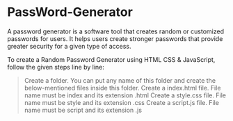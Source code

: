 # PassWord-Generator
A password generator is a software tool that creates random or customized passwords for users. It helps users create stronger passwords that provide greater security for a given type of access.


To create a Random Password Generator using HTML CSS & JavaScript, follow the given steps line by line:

>Create a folder. You can put any name of this folder and create the below-mentioned files inside this folder.
>Create a index.html file. File name must be index and its extension .html
>Create a style.css file. File name must be style and its extension .css
>Create a script.js file. File name must be script and its extension .js
